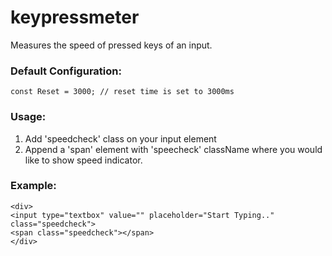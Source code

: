 # keypressmeter
Measures the speed of pressed keys of an input.

### Default Configuration:
```
const Reset = 3000; // reset time is set to 3000ms
```

### Usage:
1. Add 'speedcheck' class on your input element
2. Append a 'span' element with 'speecheck' className where you would like to show speed indicator.


### Example:
```
<div>
<input type="textbox" value="" placeholder="Start Typing.." class="speedcheck">
<span class="speedcheck"></span>        
</div>
```
